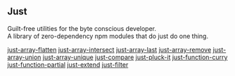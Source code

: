 ## Just

Guilt-free utilities for the byte conscious developer.  
A library of zero-dependency npm modules that do just do one thing.  

[just-array-flatten](https://www.npmjs.com/package/just-array-flatten)
[just-array-intersect](https://www.npmjs.com/package/just-array-intersect)
[just-array-last](https://www.npmjs.com/package/just-array-last)
[just-array-remove](https://www.npmjs.com/package/just-array-remove)
[just-array-union](https://www.npmjs.com/package/just-array-remove)
[just-array-unique](https://www.npmjs.com/package/just-array-unique)
[just-compare](https://www.npmjs.com/package/just-compare)
[just-pluck-it](https://www.npmjs.com/package/just-pluck-it)
[just-function-curry](https://www.npmjs.com/package/just-function-curry)
[just-function-partial](https://www.npmjs.com/package/just-function-partial)
[just-extend](https://www.npmjs.com/package/just-extend)
[just-filter](https://www.npmjs.com/package/just-filter)
